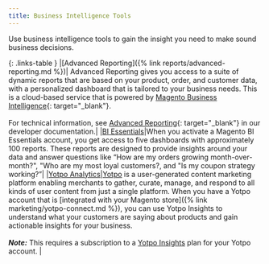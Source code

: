 ```yaml
---
title: Business Intelligence Tools
---
```


Use business intelligence tools to gain the insight you need to make sound business decisions.

{: .links-table }
|[Advanced Reporting]({% link reports/advanced-reporting.md %})| Advanced Reporting gives you access to a suite of dynamic reports that are based on your product, order, and customer data, with a personalized dashboard that is tailored to your business needs. This is a cloud-based service that is powered by [Magento Business Intelligence][1]{: target="_blank"}. <br/><br/>For technical information, see [Advanced Reporting][2]{: target="_blank"} in our developer documentation.|
|[BI Essentials][3]|When you activate a Magento BI Essentials account, you get access to five dashboards with approximately 100 reports. These reports are designed to provide insights around your data and answer questions like “How are my orders growing month-over-month?", "Who are my most loyal customers?, and "Is my coupon strategy working?”|
|[Yotpo Analytics][6]|[Yotpo][7] is a user-generated content marketing platform enabling merchants to gather, curate, manage, and respond to all kinds of user content from just a single platform. When you have a Yotpo account that is [integrated with your Magento store]({% link marketing/yotpo-connect.md %}), you can use Yotpo Insights to understand what your customers are saying about products and gain actionable insights for your business. <br/><br/>**_Note:_** This requires a subscription to a [Yotpo Insights][8] plan for your Yotpo account. |

[1]: https://docs.magento.com/mbi/
[2]: https://devdocs.magento.com/guides/v2.3/advanced-reporting/overview.html
[3]: https://docs.magento.com/mbi/getting-started/essentials-vs-pro.html
[4]: https://devdocs.magento.com/guides/v2.3/cloud/project/new-relic.html
[6]: https://support.yotpo.com/en/article/yotpo-insights
[7]: https://www.yotpo.com/
[8]: https://www.yotpo.com/

<!--
  This is a style declaration so that first column does not wrap
-->
<style>
.links-table td:first-of-type {
  width: 200px;
}
</style>